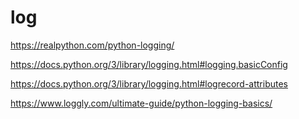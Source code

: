 # log

https://realpython.com/python-logging/

https://docs.python.org/3/library/logging.html#logging.basicConfig

https://docs.python.org/3/library/logging.html#logrecord-attributes

https://www.loggly.com/ultimate-guide/python-logging-basics/